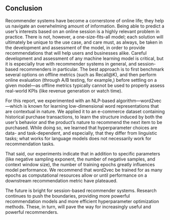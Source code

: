 ## Conclusion

Recommender systems have become a cornerstone of online life; they help us navigate an overwhelming amount of information. Being able to predict a user’s interests based on an online session is a highly relevant problem in practice. There is not, however, a one-size-fits-all model; each solution will ultimately be unique to the use case, and care must, as always, be taken in the development and assessment of the model, in order to provide recommendations that will help users and businesses alike. Careful development and assessment of any machine learning model is critical, but it is especially true with recommender systems in general, and session-based recommenders in particular. The best approach is to first benchmark several options on offline metrics (such as Recall@K), and then perform online evaluation (through A/B testing, for example,) before settling on a given model—as offline metrics typically cannot be used to properly assess real-world KPIs (like revenue generation or watch time). 

For this report, we experimented with an NLP-based algorithm—word2vec—which is known for learning low-dimensional word representations that are contextual in nature. We applied it to an e-commerce dataset containing historical purchase transactions, to learn the structure induced by both the user’s behavior and the product’s nature to recommend the next item to be purchased. While doing so, we learned that hyperparameter choices are data- and task-dependent, and especially, that they differ from linguistic tasks; what works for language models does not necessarily work for recommendation tasks.

That said, our experiments indicate that in addition to specific parameters (like negative sampling exponent, the number of negative samples, and context window size), the number of training epochs greatly influences model performance. We recommend that word2vec be trained for as many epochs as computational resources allow or until performance on a downstream recommendation metric have plateaued. 

The future is bright for session-based recommender systems. Research continues to push the boundaries, providing more powerful recommendation models and more efficient hyperparameter optimization methods. These, in turn, will pave the way for increasingly useful and powerful recommenders.
